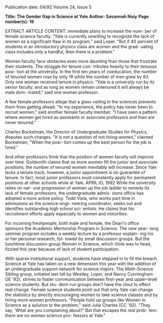 Publication date: 04/92
Volume 24, Issue 5

**Title: The Gender Gap in Science at Yale**
**Author: Savannah Nuiy**
**Page number(s): 19**

EXTRACT ARTICLE CONTENT:
immediate plans to increase the num-
ber of female science faculty. "Yale is 
currently unwilling to recognize the 
lack of women as a significant flaw in 
its program," said Loper. "But if 40 
percent of students in an introductory 
physics class are women and the grad-
uating class includes only a handful, 
then there is a problem." 


Women faculty face obstacles 
even more daunting than 
those that frustrate their 
students. The struggle for tenure con-
tributes heavily to their tenuous posi-
tion at the university. In the first ten 
years of coeducation, the number of 
tenured women rose by only 18 while 
the number of men grew by 83. Only 
one woman received tenure in physics. 
"Yale is a university run by its senior 
faculty, and as long as women remain 
untenured it will always be male dom-
inated," said one woman professor. 


A few female professors allege that 
a glass ceiling in the sciences prevents 
them from getting ahead. "In my 
experience, the policy has never been 
to recruit women," said another 
female faculty member. "I have seen a 
pattern where women get hired as 
assistants or associate professors and 
then are never tenured." 


Charles Bockelman, the Director 
of Undergraduate Studies for Physics, 
disputes such charges. "It is not a 
question of not hiring women," 
claimed Bockelman, "When the posi-
tion comes up the best person for the 
job is hired." 


And other professors think that 
the position of women faculty will 
improve over time. Goldsmith claims 
that as more women fill the junior and 
associate positions, the number of 
tenured women inevitably will 
increase. Since Yale lacks a tenure 
track, however, a junior appointment 
is no guarantee of tenure. In fact, 
most junior professors must constantly 
apply for permanent positions at other 
schools while at Yale. 
APRIL IO, 1992 
While the university relies on nat-
ural progression of women up the job 
ladder to remedy its lack of female 
professors, the undergraduate admis-
sions office has adopted a more active 
policy. Todd Viola, who works part 
time in admissions as the science-engi-
neering coordinator, seeks out and 
identifies outstanding high school sci-
entists. He claims that his recruitment 
efforts apply especially to women and 
minorities. 


For incoming freshpeople, both 
male and female, the Dean's office 
sponsors the Academic Mentorship 
Program in Science. The new year-
long seminar program includes a 
weekly lecture by a professor explain-
ing his or her personal research, fol-
lowed by small discussion groups. But 
the lunchtime discussion group 
Women in Science, which Viola was to 
head, fizzled this year because of lack 
of student participation. 


With sparse institutional support, 
students have stepped in to fill the 
breach. Science at Yale has taken on a 
new dimension this year with the 
addition of an undergraduate support 
network for science majors. The 
Math-Science Sibling group, initiated 
last fall by Westley, Loper, and Nancy 
Cunningham OE '92), strives to foster 
communication between first-year and 
upper-level science students. But stu-
dent-run groups don't have the clout 
to effect real change. Female science 
students point out that only Yale can 
change the statistics by directly 
encouraging women to take science 
classes and by hiring more women 
professors. "People hold up groups like 
Women in Science as a solution to the 
problem," said Julia Charles (CC '92). 
"They say, 'What are you complaining 
about?' But that escapes the real prob-
lem: there are no women science pro-
fessors at Yale."